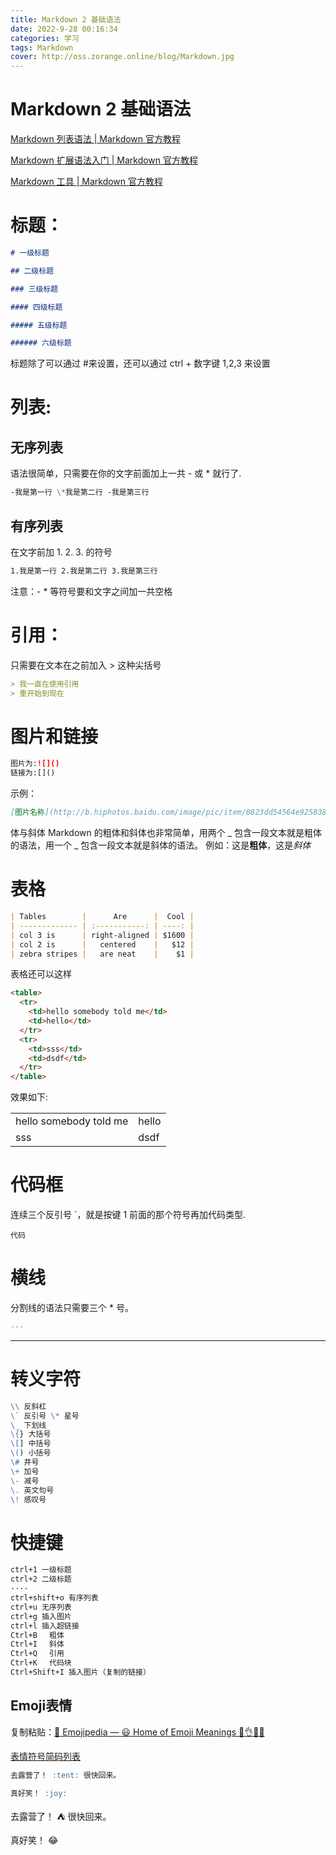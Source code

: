 ```yaml
---
title: Markdown 2 基础语法
date: 2022-9-28 00:16:34
categories: 学习
tags: Markdown
cover: http://oss.zorange.online/blog/Markdown.jpg
---
```


# Markdown 2 基础语法



[Markdown 列表语法 | Markdown 官方教程](https://markdown.com.cn/basic-syntax/lists.html)

[Markdown 扩展语法入门 | Markdown 官方教程](https://markdown.com.cn/extended-syntax/)

[Markdown 工具 | Markdown 官方教程](https://markdown.com.cn/tools.html#编辑器)

# 标题：

```markdown
# 一级标题

## 二级标题

### 三级标题

#### 四级标题

##### 五级标题

###### 六级标题
```

标题除了可以通过 #来设置，还可以通过 ctrl + 数字键 1,2,3 来设置

# 列表:

## 无序列表

语法很简单，只需要在你的文字前面加上一共 - 或 \* 就行了.

```markdown
-我是第一行 \*我是第二行 -我是第三行
```

## 有序列表

在文字前加 1. 2. 3. 的符号

```markdown
1.我是第一行 2.我是第二行 3.我是第三行
```

注意：- \* 等符号要和文字之间加一共空格

# 引用：

只需要在文本在之前加入 > 这种尖括号

```markdown
> 我一直在使用引用
> 重开始到现在
```

# 图片和链接

```markdown
图片为:![]()
链接为:[]()
```

示例：

```markdown
[图片名称](http://b.hiphotos.baidu.com/image/pic/item/0823dd54564e925838c205c89982d158ccbf4e)
```

体与斜体
Markdown 的粗体和斜体也非常简单，用两个 _ 包含一段文本就是粗体的语法，用一个 _ 包含一段文本就是斜体的语法。
例如：这是**粗体**，这是*斜体*

# 表格

```markdown
| Tables        |      Are      |  Cool |
| ------------- | :-----------: | ----: |
| col 3 is      | right-aligned | $1600 |
| col 2 is      |   centered    |   $12 |
| zebra stripes |   are neat    |    $1 |
```

表格还可以这样

```markdown
<table>
  <tr>
    <td>hello somebody told me</td>
    <td>hello</td>
  </tr>
  <tr>
    <td>sss</td>
    <td>dsdf</td>
  </tr>
</table>
```

效果如下:

<table>
  <tr>
    <td>hello somebody told me</td>
    <td>hello</td>
  </tr>
  <tr>
    <td>sss</td>
    <td>dsdf</td>
  </tr>
</table>

# 代码框

连续三个反引号 `，就是按键 1 前面的那个符号再加代码类型.

`代码`

# 横线

分割线的语法只需要三个 \* 号。

```markdown
---
```

---

# 转义字符

```markdown
\\ 反斜杠
\` 反引号 \* 星号
\_ 下划线
\{} 大括号
\[] 中括号
\() 小括号
\# 井号
\+ 加号
\- 减号
\. 英文句号
\! 感叹号
```

# 快捷键

```markdown
ctrl+1 一级标题
ctrl+2 二级标题
····
ctrl+shift+o 有序列表
ctrl+u 无序列表
ctrl+g 插入图片
ctrl+l 插入超链接
Ctrl+B 　粗体
Ctrl+I 　斜体
Ctrl+Q 　引用
Ctrl+K 　代码块
Ctrl+Shift+I 插入图片（复制的链接）
```

## Emoji表情

复制粘贴：[📙 Emojipedia — 😃 Home of Emoji Meanings 💁👌🎍😍](https://emojipedia.org/)

[表情符号简码列表](https://gist.github.com/rxaviers/7360908)

```markdown
去露营了！ :tent: 很快回来。

真好笑！ :joy:
```

去露营了！ :tent: 很快回来。

真好笑！ :joy:
